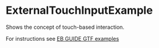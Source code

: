 ﻿# ExternalTouchInputExample

Shows the concept of touch-based interaction.

For instructions see [EB GUIDE GTF examples](./EB_GUIDE_GTF)
